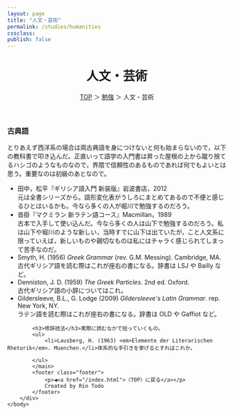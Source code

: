 ```yaml
---
layout: page
title: "人文・芸術"
permalink: /studies/humanities
cssclass:
publish: false
---
```




<html lang="ja">
   <head>

   </head>
    <body>
        <div class="wrap">
            <header>
                <h1>人文・芸術</h1>
                <span><a href="/index.html">TOP</a> ＞ <a href="/studies.html">勉強</a> ＞ 人文・芸術</span>
            </header>
            <main>
            <h3>古典語</h3>とりあえず西洋系の場合は両古典語を身につけないと何も始まらないので，以下の教科書で叩き込んだ。正直いって語学の入門書は昇った屋根の上から蹴り捨てるハシゴのようなものなので，界隈で信頼性のあるものであれば何でもよいとは思う。重要なのは初級のあとなので。
            <ul>
                <li>田中，松平『ギリシア語入門 新装版』岩波書店，2012</li>元は全書シリーズから。語形変化表がうしろにまとめてあるので不便と感じるひとはいるかも。今なら多くの人が堀川で勉強するのだろう。
                <li>沓掛『マクミラン 新ラテン語コース』Macmillan，1989</li>古本で入手して使い込んだ。今なら多くの人は山下で勉強するのだろう。私は山下や堀川のような新しい，当時すでに山下は出ていたが，こと人文系に限っていえば，新しいものや親切なものは私にはチャラく感じられてしまって苦手なのだ。
                <li>Smyth, H. (1956) <em>Greek Grammar</em> (rev. G.M. Messing). Cambridge, MA.</li>古代ギリシア語を読む際はこれが座右の書になる。辞書は LSJ や Bailly など。
                <li>Denniston, J. D. (1959) <em>The Greek Particles</em>. 2nd ed. Oxford.</li>古代ギリシア語の小辞についてはこれ。
                <li>Gildersleeve, B.L., G. Lodge (2009) <em>Gildersleeve's Latin Grammar</em>. rep. New York, NY.</li>ラテン語を読む際はこれが座右の書になる。辞書は OLD や Gaffiot など。
            </ul>

            <h3>修辞技法</h3>実際に読むなかで拾っていくもの。
            <ul>
                <li>Lausberg, H. (1963) <em>Elemente der Literarischen Rhetorik</em>. Muenchen.</li>体系的な手引きを挙げるとすればこれか。

            </ul>
            </main>
            <footer class="footer">
                <p>◀<a href="/index.html">〈TOP〉に戻る</a></p>
                Created by Rin Todo
            </footer>
        </div>
    </body>
</html>
